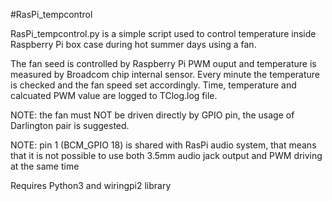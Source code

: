 #RasPi_tempcontrol

RasPi_tempcontrol.py is a simple script used to control temperature inside Raspberry Pi box case
during hot summer days using a fan.

The fan seed is controlled by Raspberry Pi PWM ouput and temperature is measured by Broadcom chip
internal sensor.
Every minute the temperature is checked and the fan speed set accordingly. 
Time, temperature and calcuated PWM value are logged to TClog.log file.

NOTE: the fan must NOT be driven directly by GPIO pin, the usage of Darlington pair is suggested.

NOTE: pin 1 (BCM_GPIO 18) is shared with RasPi audio system, that means that it is not possible to use both 3.5mm 
audio jack output and PWM driving at the same time

Requires Python3 and wiringpi2 library 

